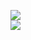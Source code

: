 [![](https://img.shields.io/badge/Made%20With-Github%20Spray-lightgrey.svg?style=for-the-badge&logo=github)](https://github.com/Annihil/github-spray#1290)  
[![](https://i.imgur.com/2DrTn0Z.gif)](https://github.com/Annihil/github-spray)
